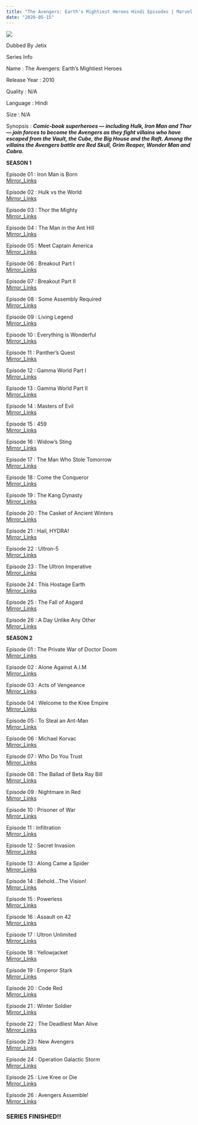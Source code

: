 ```yaml
---
title: "The Avengers: Earth's Mightiest Heroes Hindi Episodes | Marvel HQ"
date: "2020-05-15"
---
```


<script type="text/javascript">var app_url = 'https://gplinks.in/'; var app_api_token = 'b1d472bba476b57ae8863afba3b5b3a2a24e60eb'; var app_advert = 2; var app_domains = ["gdrivez.xyz"];</script>

  
<script src="//gplinks.in/js/full-page-script.js"></script>

![](https://images.justwatch.com/backdrop/175805263/s1440/the-avengers-earths-mightiest-heroes)

Dubbed By Jetix

Series Info

  

Name : The Avengers: Earth’s Mightiest Heroes  
  

Release Year : 2010

  

Quality : N/A

  

Language : Hindi

  

Size : N/A

  

Synopsis : **_Comic-book superheroes — including Hulk, Iron Man and Thor — join forces to become the Avengers as they fight villains who have escaped from the Vault, the Cube, the Big House and the Raft. Among the villains the Avengers battle are Red Skull, Grim Reaper, Wonder Man and Cobra._**

**SEASON 1**

Episode 01 : Iron Man is Born   
[Mirror\_Links](https://gdrivez.xyz/view/0mfQADT92t)

Episode 02 : Hulk vs the World  
[Mirror\_Links](https://gdrivez.xyz/view/WYyhSXGe08)

Episode 03 : Thor the Mighty   
[Mirror\_Links](https://gdrivez.xyz/view/3kpbxTLxRN)

Episode 04 : The Man in the Ant Hill  
[Mirror\_Links](https://gdrivez.xyz/view/rKtTzLg1Ns)

Episode 05 : Meet Captain America  
[Mirror\_Links](https://gdrivez.xyz/view/hawQFTr0N5)

Episode 06 : Breakout Part I  
[Mirror\_Links](https://gdrivez.xyz/view/neC3efM216)

Episode 07 : Breakout Part II  
[Mirror\_Links](https://gdrivez.xyz/view/REjFDA4hjG)

Episode 08 : Some Assembly Required  
[Mirror\_Links](https://gdrivez.xyz/view/tbfLNB0OSZ)

Episode 09 : Living Legend  
[Mirror\_Links](https://gdrivez.xyz/view/sakCs2RDzN)

Episode 10 : Everything is Wonderful  
[Mirror\_Links](https://gdrivez.xyz/view/dSCjXSrcZA)

Episode 11 : Panther’s Quest  
[Mirror\_Links](https://gdrivez.xyz/view/5Mqf485pXS)

Episode 12 : Gamma World Part I   
[Mirror\_Links](https://gdrivez.xyz/view/mtNb7WZpsK)

Episode 13 : Gamma World Part II  
[Mirror\_Links](https://gdrivez.xyz/view/1FEteaD8gH)

Episode 14 : Masters of Evil  
[Mirror\_Links](https://gdrivez.xyz/view/AekDOL5KaH)

Episode 15 : 459  
[Mirror\_Links](https://gdrivez.xyz/view/6LRB0hn0Gx)

Episode 16 : Widow’s Sting  
[Mirror\_Links](https://gdrivez.xyz/view/fe6LpnQYMw)

Episode 17 : The Man Who Stole Tomorrow  
[Mirror\_Links](https://gdrivez.xyz/view/RQMCWxQ7Nw)

Episode 18 : Come the Conqueror  
[Mirror\_Links](https://gdrivez.xyz/view/EO9z0ynjeZ)

Episode 19 : The Kang Dynasty  
[Mirror\_Links](https://gdrivez.xyz/view/WekgeZ1gOM)

Episode 20 : The Casket of Ancient Winters  
[Mirror\_Links](https://gdrivez.xyz/view/rLZP2p1Nng)

Episode 21 : Hail, HYDRA!  
[Mirror\_Links](https://gdrivez.xyz/view/Lax02TeaMc)

Episode 22 : Ultron-5  
[Mirror\_Links](https://gdrivez.xyz/view/48qRB4W7r5)

Episode 23 : The Ultron Imperative  
[Mirror\_Links](https://gdrivez.xyz/view/Ef02g9ptze)

Episode 24 : This Hostage Earth  
[Mirror\_Links](https://gdrivez.xyz/view/errfpmXj2P)

Episode 25 : The Fall of Asgard  
[Mirror\_Links](https://gdrivez.xyz/view/yS9D8DNa68)

Episode 26 : A Day Unlike Any Other  
[Mirror\_Links](https://gdrivez.xyz/view/q9pxA9YF4r)

**SEASON 2**

Episode 01 : The Private War of Doctor Doom  
[Mirror\_Links](https://gdrivez.xyz/view/X3bqTaWxCs)

Episode 02 : Alone Against A.I.M  
[Mirror\_Links](https://gdrivez.xyz/view/LjmME6OgzA)

Episode 03 : Acts of Vengeance  
[Mirror\_Links](https://gdrivez.xyz/view/T7e3KFmeLp)

Episode 04 : Welcome to the Kree Empire  
[Mirror\_Links](https://gdrivez.xyz/view/XBdaCd3tRw)

Episode 05 : To Steal an Ant-Man  
[Mirror\_Links](https://gdrivez.xyz/view/nRNpfHRxc9)

Episode 06 : Michael Korvac  
[Mirror\_Links](https://gdrivez.xyz/view/WGH2ZBmshp)

Episode 07 : Who Do You Trust  
[Mirror\_Links](https://gdrivez.xyz/view/O1TyGqz9Dn)

Episode 08 : The Ballad of Beta Ray Bill  
[Mirror\_Links](https://gdrivez.xyz/view/KHGf4GOxwA)

Episode 09 : Nightmare in Red  
[Mirror\_Links](https://gdrivez.xyz/view/4Sn4hKwNB2)

Episode 10 : Prisoner of War  
[Mirror\_Links](https://gdrivez.xyz/view/mFWym6e2Hx)

Episode 11 : Infiltration  
[Mirror\_Links](https://gdrivez.xyz/view/GyPRcm13nR)

Episode 12 : Secret Invasion  
[Mirror\_Links](https://gdrivez.xyz/view/N0dRbSkAyc)

Episode 13 : Along Came a Spider  
[Mirror\_Links](https://gdrivez.xyz/view/3sSk2CAWL1)

Episode 14 : Behold…The Vision!  
[Mirror\_Links](https://gdrivez.xyz/view/xFL3rpYzWL)

Episode 15 : Powerless  
[Mirror\_Links](https://gdrivez.xyz/view/jX8dpOqQte)

Episode 16 : Assault on 42  
[Mirror\_Links](https://gdrivez.xyz/view/HOGtKFdB9T)

Episode 17 : Ultron Unlimited  
[Mirror\_Links](https://gdrivez.xyz/view/MTpxFdW8E9)

Episode 18 : Yellowjacket  
[Mirror\_Links](https://gdrivez.xyz/view/HkafCR1rMd)

Episode 19 : Emperor Stark  
[Mirror\_Links](https://gdrivez.xyz/view/bp803LSyb5)

Episode 20 : Code Red  
[Mirror\_Links](https://gdrivez.xyz/view/0g4x4YQwOL)

Episode 21 : Winter Soldier  
[Mirror\_Links](https://gdrivez.xyz/view/y597Lbnhj4)

Episode 22 : The Deadliest Man Alive  
[Mirror\_Links](https://gdrivez.xyz/view/1fxxOjgF5P)

Episode 23 : New Avengers  
[Mirror\_Links](https://gdrivez.xyz/view/PKExjqrzCT)

Episode 24 : Operation Galactic Storm  
[Mirror\_Links](https://gdrivez.xyz/view/ZYHMSGOcqQ)

Episode 25 : Live Kree or Die  
[Mirror\_Links](https://gdrivez.xyz/view/0yESnxnhEn)

Episode 26 : Avengers Assemble!  
[Mirror\_Links](https://gdrivez.xyz/view/Xq9Zz54Qn9)

### **SERIES FINISHED!!**
